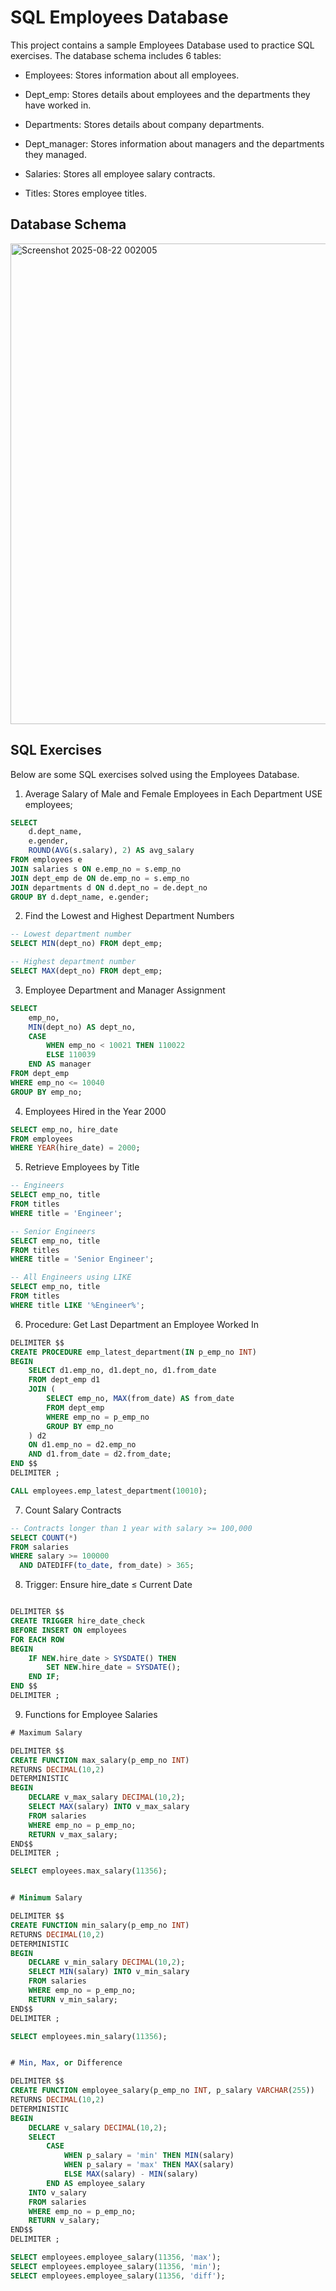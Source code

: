 # SQL Employees Database

This project contains a sample Employees Database used to practice SQL exercises. The database schema includes 6 tables:

- Employees: Stores information about all employees.

- Dept_emp: Stores details about employees and the departments they have worked in.

- Departments: Stores details about company departments.

- Dept_manager: Stores information about managers and the departments they managed.

- Salaries: Stores all employee salary contracts.

- Titles: Stores employee titles.

## Database Schema
<img width="1774" height="769" alt="Screenshot 2025-08-22 002005" src="https://github.com/user-attachments/assets/7f49e404-7e4f-4680-912e-285ab14feb6c" />

## SQL Exercises

Below are some SQL exercises solved using the Employees Database.

1. Average Salary of Male and Female Employees in Each Department
USE employees;
```sql
SELECT 
    d.dept_name, 
    e.gender, 
    ROUND(AVG(s.salary), 2) AS avg_salary
FROM employees e
JOIN salaries s ON e.emp_no = s.emp_no
JOIN dept_emp de ON de.emp_no = s.emp_no
JOIN departments d ON d.dept_no = de.dept_no
GROUP BY d.dept_name, e.gender;
```

2. Find the Lowest and Highest Department Numbers
```sql
-- Lowest department number
SELECT MIN(dept_no) FROM dept_emp;

-- Highest department number
SELECT MAX(dept_no) FROM dept_emp;
```

3. Employee Department and Manager Assignment
```sql
SELECT 
    emp_no,
    MIN(dept_no) AS dept_no,
    CASE
        WHEN emp_no < 10021 THEN 110022
        ELSE 110039
    END AS manager
FROM dept_emp
WHERE emp_no <= 10040
GROUP BY emp_no;
```
4. Employees Hired in the Year 2000
```sql
SELECT emp_no, hire_date
FROM employees
WHERE YEAR(hire_date) = 2000;
```

5. Retrieve Employees by Title
```sql
-- Engineers
SELECT emp_no, title
FROM titles
WHERE title = 'Engineer';

-- Senior Engineers
SELECT emp_no, title
FROM titles
WHERE title = 'Senior Engineer';

-- All Engineers using LIKE
SELECT emp_no, title
FROM titles
WHERE title LIKE '%Engineer%';
```

6. Procedure: Get Last Department an Employee Worked In
```sql
DELIMITER $$
CREATE PROCEDURE emp_latest_department(IN p_emp_no INT)
BEGIN
    SELECT d1.emp_no, d1.dept_no, d1.from_date
    FROM dept_emp d1
    JOIN (
        SELECT emp_no, MAX(from_date) AS from_date
        FROM dept_emp
        WHERE emp_no = p_emp_no
        GROUP BY emp_no
    ) d2 
    ON d1.emp_no = d2.emp_no
    AND d1.from_date = d2.from_date;
END $$
DELIMITER ;

CALL employees.emp_latest_department(10010);
```
7. Count Salary Contracts
```sql
-- Contracts longer than 1 year with salary >= 100,000
SELECT COUNT(*)
FROM salaries
WHERE salary >= 100000
  AND DATEDIFF(to_date, from_date) > 365;

```

8. Trigger: Ensure hire_date ≤ Current Date
```sql

DELIMITER $$
CREATE TRIGGER hire_date_check
BEFORE INSERT ON employees
FOR EACH ROW
BEGIN
    IF NEW.hire_date > SYSDATE() THEN
        SET NEW.hire_date = SYSDATE();
    END IF;
END $$
DELIMITER ;
```
9. Functions for Employee Salaries
```sql
# Maximum Salary

DELIMITER $$
CREATE FUNCTION max_salary(p_emp_no INT) 
RETURNS DECIMAL(10,2)
DETERMINISTIC
BEGIN
    DECLARE v_max_salary DECIMAL(10,2);
    SELECT MAX(salary) INTO v_max_salary
    FROM salaries
    WHERE emp_no = p_emp_no;
    RETURN v_max_salary;
END$$
DELIMITER ;

SELECT employees.max_salary(11356);


# Minimum Salary

DELIMITER $$
CREATE FUNCTION min_salary(p_emp_no INT) 
RETURNS DECIMAL(10,2)
DETERMINISTIC
BEGIN
    DECLARE v_min_salary DECIMAL(10,2);
    SELECT MIN(salary) INTO v_min_salary
    FROM salaries
    WHERE emp_no = p_emp_no;
    RETURN v_min_salary;
END$$
DELIMITER ;

SELECT employees.min_salary(11356);


# Min, Max, or Difference

DELIMITER $$
CREATE FUNCTION employee_salary(p_emp_no INT, p_salary VARCHAR(255)) 
RETURNS DECIMAL(10,2)
DETERMINISTIC
BEGIN
    DECLARE v_salary DECIMAL(10,2);
    SELECT 
        CASE
            WHEN p_salary = 'min' THEN MIN(salary)
            WHEN p_salary = 'max' THEN MAX(salary)
            ELSE MAX(salary) - MIN(salary)
        END AS employee_salary
    INTO v_salary
    FROM salaries
    WHERE emp_no = p_emp_no;
    RETURN v_salary;
END$$
DELIMITER ;

SELECT employees.employee_salary(11356, 'max');
SELECT employees.employee_salary(11356, 'min');
SELECT employees.employee_salary(11356, 'diff');

```



